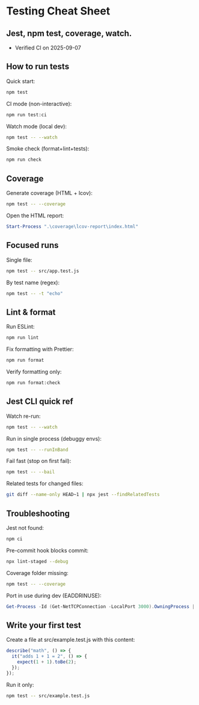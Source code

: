 # Testing Cheat Sheet

## Jest, npm test, coverage, watch.

- Verified CI on 2025-09-07

## How to run tests

Quick start:

```bash
npm test
```

CI mode (non-interactive):

```bash
npm run test:ci
```

Watch mode (local dev):

```bash
npm test -- --watch
```

Smoke check (format+lint+tests):

```bash
npm run check
```

## Coverage

Generate coverage (HTML + lcov):

```bash
npm test -- --coverage
```

Open the HTML report:

```powershell
Start-Process ".\coverage\lcov-report\index.html"
```

## Focused runs

Single file:

```bash
npm test -- src/app.test.js
```

By test name (regex):

```bash
npm test -- -t "echo"
```

## Lint & format

Run ESLint:

```bash
npm run lint
```

Fix formatting with Prettier:

```bash
npm run format
```

Verify formatting only:

```bash
npm run format:check
```

## Jest CLI quick ref

Watch re-run:

```bash
npm test -- --watch
```

Run in single process (debuggy envs):

```bash
npm test -- --runInBand
```

Fail fast (stop on first fail):

```bash
npm test -- --bail
```

Related tests for changed files:

```bash
git diff --name-only HEAD~1 | npx jest --findRelatedTests
```

## Troubleshooting

Jest not found:

```bash
npm ci
```

Pre-commit hook blocks commit:

```bash
npx lint-staged --debug
```

Coverage folder missing:

```bash
npm test -- --coverage
```

Port in use during dev (EADDRINUSE):

```powershell
Get-Process -Id (Get-NetTCPConnection -LocalPort 3000).OwningProcess | Stop-Process -Force
```

## Write your first test

Create a file at src/example.test.js with this content:

```javascript
describe("math", () => {
  it("adds 1 + 1 = 2", () => {
    expect(1 + 1).toBe(2);
  });
});
```

Run it only:

```bash
npm test -- src/example.test.js
```
